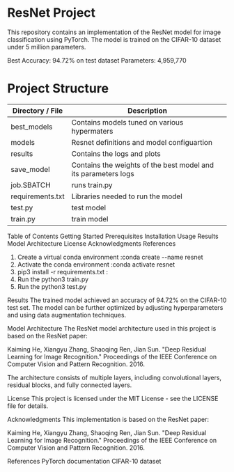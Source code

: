 # ResNet Project

This repository contains an implementation of the ResNet model for image classification using PyTorch. The model is trained on the CIFAR-10 dataset under 5 million parameters.

Best Accuracy: 94.72% on test dataset
Parameters: 4,959,770

# Project Structure
| Directory / File | Description |
|-----------------|-----------------|
| best_models | Contains models tuned on various hypermaters | 
| models | Resnet definitions and model configuartion | 
| results | Contains the logs and plots |
| save_model | Contains the weights of the best model and its parameters logs |
| job.SBATCH | runs train.py |
| requirements.txt | Libraries needed to run the model |
| test.py | test model |
| train.py | train model |

Table of Contents
Getting Started
Prerequisites
Installation
Usage
Results
Model Architecture
License
Acknowledgments
References
1. Create a virtual conda environment :conda create --name resnet 
2. Activate the conda environment  :conda activate resnet
3. pip3 install -r requirements.txt :
3. Run the python3 train.py
4. Run the python3 test.py


Results
The trained model achieved an accuracy of 94.72% on the CIFAR-10 test set. The model can be further optimized by adjusting hyperparameters and using data augmentation techniques.

Model Architecture
The ResNet model architecture used in this project is based on the ResNet paper:

Kaiming He, Xiangyu Zhang, Shaoqing Ren, Jian Sun. "Deep Residual Learning for Image Recognition." Proceedings of the IEEE Conference on Computer Vision and Pattern Recognition. 2016.

The architecture consists of multiple layers, including convolutional layers, residual blocks, and fully connected layers.


License
This project is licensed under the MIT License - see the LICENSE file for details.

Acknowledgments
This implementation is based on the ResNet paper:

Kaiming He, Xiangyu Zhang, Shaoqing Ren, Jian Sun. "Deep Residual Learning for Image Recognition." Proceedings of the IEEE Conference on Computer Vision and Pattern Recognition. 2016.

References
PyTorch documentation
CIFAR-10 dataset

